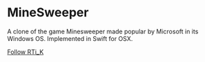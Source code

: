 # MineSweeper

A clone of the game Minesweeper made popular by Microsoft in its Windows OS. Implemented in Swift for OSX.

[Follow RTi_K](https://twitter.com/RTi_K)
